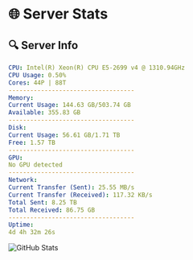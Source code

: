 # 🌐 Server Stats
## 🔍 Server Info
```yaml
CPU: Intel(R) Xeon(R) CPU E5-2699 v4 @ 1310.94GHz
CPU Usage: 0.50%
Cores: 44P | 88T
-----------------------------------
Memory:
Current Usage: 144.63 GB/503.74 GB
Available: 355.83 GB
-----------------------------------
Disk:
Current Usage: 56.61 GB/1.71 TB
Free: 1.57 TB
-----------------------------------
GPU:
No GPU detected
-----------------------------------
Network:
Current Transfer (Sent): 25.55 MB/s
Current Transfer (Received): 117.32 KB/s
Total Sent: 8.25 TB
Total Received: 86.75 GB
-----------------------------------
Uptime:
4d 4h 32m 26s
```
![GitHub Stats](https://img.shields.io/badge/Updated-2025-03-12_01:55:15-blue)